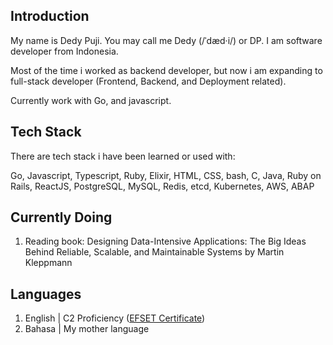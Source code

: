 ## Introduction

My name is Dedy Puji. You may call me Dedy (/ˈdæd·i/) or DP. I am software developer from Indonesia. 

Most of the time i worked as backend developer, but now i am expanding to full-stack developer (Frontend, Backend, and Deployment related). 

Currently work with Go, and javascript.

## Tech Stack
There are tech stack i have been learned or used with:

Go, Javascript, Typescript, Ruby, Elixir, HTML, CSS, bash, C, Java, Ruby on Rails, ReactJS, PostgreSQL, MySQL, Redis, etcd, Kubernetes, AWS, ABAP 


## Currently Doing

1. Reading book: Designing Data-Intensive Applications: The Big Ideas Behind Reliable, Scalable, and Maintainable Systems by Martin Kleppmann

## Languages
1. English | C2 Proficiency ([EFSET Certificate](https://cert.efset.org/fm7xWX))
2. Bahasa | My mother language

